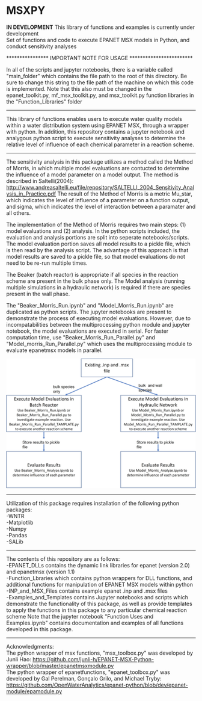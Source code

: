 # MSXPY
 **IN DEVELOPMENT** This library of functions and examples is currently under development </br>
 Set of functions and code to execute EPANET MSX models in Python, and conduct sensitivity analyses
 
 **************** IMPORTANT NOTE FOR USAGE ************************
 
 In all of the scripts and jupyter notebooks, there is a variable called "main_folder" which contains the file path to the root of this directory. Be sure to change this string to the file path of the machine on which this code is implemented. Note that this also must be changed in the epanet_toolkit.py, mf_msx_toolkit.py, and msx_toolkit.py function libraries in the "Function_Libraries" folder
 
 *******************************************************************
 
This library of functions enables users to execute water quality models within a water distribution system using EPANET MSX, through a wrapper with python. In addition, this repository contains a jupyter notebook and analygous python script to execute sensitivity analyses to determine the relative level of influence of each chemical parameter in a reaction scheme. 


 *******************************************************************

The sensitivity analysis in this package utilizes a method called the Method of Morris, in which multiple model evaluations are contucted to determine the influence of a model parameter on a model output. The method is described in Saltelli(2004): http://www.andreasaltelli.eu/file/repository/SALTELLI_2004_Sensitivity_Analysis_in_Practice.pdf
The result of the Method of Morris is a metric Mu_star, which indicates the level of influence of a parameter on a function output, and sigma, which indicates the level of interaction between a paramater and all others. 


The implementation of the Method of Morris requires two main steps: (1) model evaluations and (2) analysis. In the python scripts included, the evaluation and analysis portions are split into seperate notebooks/scripts. The model evaluation portion saves all model results to a pickle file, which is then read by the analysis script. The advantage of this approach is that model results are saved to a pickle file, so that model evaluations do not need to be re-run multiple times.

The Beaker (batch reactor) is appropriate if all species in the reaction scheme are present in the bulk phase only. The Model analysis (running multiple simulations in a hydraulic network) is required if there are species present in the wall phase.

The "Beaker_Morris_Run.ipynb" and "Model_Morris_Run.ipynb" are duplicated as python scripts. The jupyter notebooks are present to demonstrate the process of executing model evaluations. However, due to incompatabilities between the multiprocessing python module and jupyter notebook, the model evaluations are executed in serial. For faster computation time, use "Beaker_Morris_Run_Parallel.py" and "Model_morris_Run_Parallel.py" which uses the multiprocessing module to evaluate epanetmsx models in parallel.

![](Github_Chart.jpg)

 *******************************************************************

Utilization of this package requires installation of the following python packages:
<br>
-WNTR
<br>
-Matplotlib
<br>
-Numpy
<br>
-Pandas
<br>
-SALib

 *******************************************************************
The contents of this repository are as follows:
<br> 
-EPANET_DLLs contains the dynamic link libraries for epanet (version 2.0) and epanetmsx (version 1.1)
<br>
-Function_Lbraries which contains python wrappers for DLL functions, and additional functions for manipulation of EPANET MSX models within python
<br>
-INP_and_MSX_Files contains example epanet .inp and .msx files
<br>
-Examples_and_Templates contains Jupyter notebooks and scripts which demonstrate the functionality of this package, as well as provide templates to apply the functions in this package to any particular chemical reaction scheme
Note that the jupyter notebook "Function Uses and Examples.ipynb" contains documentation and examples of all functions developed in this package.

 *******************************************************************
 
Acknowledgments:
<br> 
The python wrapper of msx functions, "msx_toolbox.py" was developed by Junli Hao: https://github.com/junli-h/EPANET-MSX-Python-wrapper/blob/master/epanetmsxmodule.py
<br>
The python wrapper of epanetfunctions, "epanet_toolbox.py" was developed by Gal Perelman, Gonçalo Grilo, and Michael Tryby: https://github.com/OpenWaterAnalytics/epanet-python/blob/dev/epanet-module/epamodule.py
